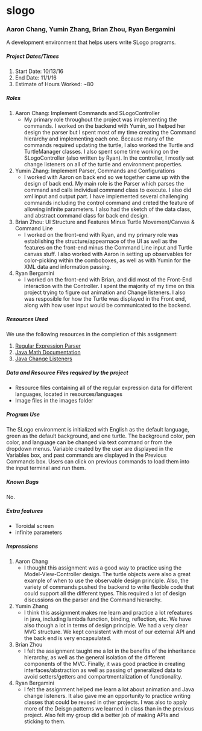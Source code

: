 # slogo
### Aaron Chang, Yumin Zhang, Brian Zhou, Ryan Bergamini
A development environment that helps users write SLogo programs.

##### Project Dates/Times

1. Start Date: 10/13/16
2. End Date: 11/1/16
3. Estimate of Hours Worked: ~80

##### Roles
1.  Aaron Chang: Implement Commands and SLogoController
	* My primary role throughout the project was implementing the commands. I worked on the backend with Yumin, so I helped her design the parser but I spent most of my time creating the Command hierarchy and implementing each one. Because many of the commands required updating the turtle, I also worked the Turtle and TurtleManager classes. I also spent some time working on the SLogoController (also written by Ryan). In the controller, I mostly set change listeners on all of the turtle and environment properties.
2.  Yumin Zhang: Implement Parser, Commands and Configurations
    * I worked with Aaron on back end so we together came up with the design of back end. My main role is the Parser which parses the command and calls individual command class to execute. I also did xml input and output part. I have implemented several challenging commands including the control command and creted the feature of allowing infinite parameters. I also had the sketch of the data class, and abstract command class for back end design. 
3.  Brian Zhou: UI Structure and Features Minus Turtle Movement/Canvas & Command Line
    * I worked on the front-end with Ryan, and my primary role was establishing the structure/appearnace of the UI as well as the features on the front-end minus the Command Line input and Turtle canvas stuff. I also worked with Aaron in setting up observables for color-picking within the comboboxes, as well as with Yumin for the XML data and information passing. 
4.  Ryan Bergamini
    * I worked on the front-end with Brian, and did most of the Front-End interaction with the Controller. I spent the majority of my time on this project trying to figure out animation and Change listeners. I also was resposible for how the Turtle was displayed in the Front end, along with how user input would be communicated to the backend.

##### Resources Used 
We use the following resources in the completion of this assignment:

1.  [Regular Expression Parser](https://git.cs.duke.edu/CompSci308_2016Fall/example_advanced)
2.  [Java Math Documentation](https://docs.oracle.com/javase/8/docs/api/java/lang/Math.html)
3.  [Java Change Listeners](https://docs.oracle.com/javase/tutorial/uiswing/events/propertychangelistener.html)


##### Data and Resource Files required by the project
*  Resource files containing all of the regular expression data for different languages, located in resources/languages
*  Image files in the images folder

##### Program Use
The SLogo environment is initialized with English as the default language, green as the default background, and one turtle. The background color, pen color, and language can be changed via text command or from the dropdown menus. Variable created by the user are displayed in the Variables box, and past commands are displayed in the Previous Commands box. Users can click on previous commands to load them into the input terminal and run them.

##### Known Bugs
No. 

##### Extra features
*  Toroidal screen
*  infinite parameters 

##### Impressions
1.  Aaron Chang
	*  I thought this assignment was a good way to practice using the Model-View-Controller design.  The turtle objects were also a great example of when to use the observable design principle.  Also, the variety of commands pushed the backend to write flexible code that could support all the different types.  This required a lot of design discussions on the parser and the Command hierarchy.
2.  Yumin Zhang
    * I think this assignment makes me learn and practice a lot refeatures in java, including lambda function, binding, reflection, etc. We have also though a lot in terms of design principle. We had a very clear MVC structure. We kept consistent with most of our external API and the back end is very encapsulated. 
3.  Brian Zhou
    * I felt the assignment taught me a lot in the benefits of the inheritance hierarchy, as well as the general isolation of the different components of the MVC. Finally, it was good practice in creating interfaces/abstraction as well as passing of generalized data to avoid setters/getters and compartmentalization of functionality.
4.  Ryan Bergamini 
    * I felt the assignment helped me learn a lot about animation and Java change listeners. It also gave me an opportunity to practice writing classes that could be reused in other projects. I was also to apply more of the Deisgn patterns we learned in class than in the previous project. Also felt my group did a better job of making APIs and sticking to them.
